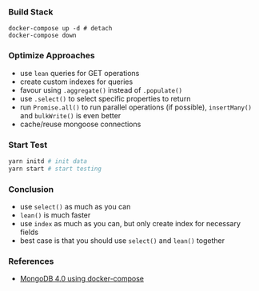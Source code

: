 ### Build Stack
```shell
docker-compose up -d # detach
docker-compose down
```
### Optimize Approaches
- use `lean` queries for GET operations
- create custom indexes for queries
- favour using `.aggregate()` instead of `.populate()`
- use `.select()` to select specific properties to return
- run `Promise.all()` to run parallel operations (if possible), `insertMany()` and `bulkWrite()` is even better
- cache/reuse mongoose connections

### Start Test
```sh
yarn initd # init data
yarn start # start testing
```

### Conclusion
- use `select()` as much as you can
- `lean()` is much faster
- use `index` as much as you can, but only create index for necessary fields
- best case is that you should use `select()` and `lean()` together

### References
- [MongoDB 4.0 using docker-compose](https://faun.pub/managing-mongodb-on-docker-with-docker-compose-26bf8a0bbae3)